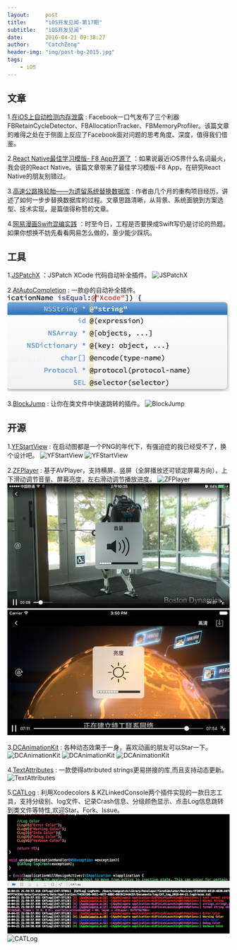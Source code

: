 ```yaml
---
layout:     post
title:      "iOS开发见闻-第17期"
subtitle:   "iOS开发见闻"
date:       2016-04-21 09:38:27 
author:     "CatchZeng"
header-img: "img/post-bg-2015.jpg"
tags:
    - iOS
---
```

<span id="busuanzi_container_page_pv"></span>

## 文章
1.[在iOS上自动检测内存泄露](http://ifujun.com/yi-wen-zai-iosshang-zi-dong-jian-ce-nei-cun-xie-lu/?hmsr=toutiao.io&utm_medium=toutiao.io&utm_source=toutiao.io) : Facebook一口气发布了三个利器FBRetainCycleDetector、FBAllocationTracker、FBMemoryProfiler。该篇文章的难得之处在于侧面上反应了Facebook面对问题的思考角度、深度，值得我们借鉴。

2.[React Native最佳学习模版- F8 App开源了](http://www.jackpu.com/react-nativezui-jia-xue-xi-mo-ban-f8-appkai-yuan-liao/?hmsr=toutiao.io&utm_medium=toutiao.io&utm_source=toutiao.io) ：如果说最近iOS界什么名词最火，我会说的React Native。该篇文章带来了最佳学习模版-F8 App，在研究React Native的朋友别错过。

3.[高速公路换轮胎——为遗留系统替换数据库](http://www.jianshu.com/p/d684693f1d77) : 作者由几个月的重构项目经历，讲述了如何一步步替换数据库的过程。文章思路清晰，从背景、系统面貌到方案选型、技术实现，是篇值得称赞的文章。

4.[网易漫画Swift混编实践](http://mp.weixin.qq.com/s?__biz=MzA3ODg4MDk0Ng==&mid=403474677&idx=1&sn=5163adb2d80aa5b4f0099f79e6d783e1&scene=2&srcid=0410nXOlaNgnthsBuLXyP7yA#wechat_redirect) ：时至今日，工程是否要换成Swift写仍是讨论的热题。如果你想换不妨先看看网易怎么做的，至少能少踩坑。

## 工具
1.[JSPatchX](https://github.com/bang590/JSPatchX) ：JSPatch XCode 代码自动补全插件。
![JSPatchX](https://camo.githubusercontent.com/ad17370a5e5ecf1e5196146405f57126eb649390/68747470733a2f2f7261772e6769746875622e636f6d2f62616e673539302f4a535061746368582f6d61737465722f5265736f757263652f53637265656e73686f742e676966)

2.[AtAutoCompletion](https://github.com/wzqcongcong/AtAutoCompletion) : 一款@的自动补全插件。
![AtAutoCompletion](https://github.com/wzqcongcong/AtAutoCompletion/raw/master/screenshot/screenshot.png)

3.[BlockJump](https://github.com/tyeen/BlockJump) : 让你在类文件中快速跳转的插件。
![BlockJump](https://camo.githubusercontent.com/bcf2547bd90504fcfe4f4cecd3bc8a6f31161e55/68747470733a2f2f7261772e6769746875622e636f6d2f747965656e2f426c6f636b4a756d702f6d61737465722f73637265656e5f7265636f72642e676966)


## 开源
1.[YFStartView](https://github.com/yeziahehe/YFStartView) : 在启动图都是一个PNG的年代下，有强迫症的我已经受不了，换个设计吧。
![YFStartView](https://camo.githubusercontent.com/170b43643d7208c9f7a4ad584bfda8b8f97057d8/687474703a2f2f37786b7674352e636f6d312e7a302e676c622e636c6f7564646e2e636f6d2f6769746875622f5946537461727456696577627574746f6d2e676966)
![YFStartView](https://camo.githubusercontent.com/95b7b10a0a40166ae26e8ee7bb7902fdfe0e09f3/687474703a2f2f37786b7674352e636f6d312e7a302e676c622e636c6f7564646e2e636f6d2f6769746875622f594653746172745669657763656e7465722e676966)

2.[ZFPlayer](https://github.com/renzifeng/ZFPlayer) : 基于AVPlayer，支持横屏、竖屏（全屏播放还可锁定屏幕方向），上下滑动调节音量、屏幕亮度，左右滑动调节播放进度。
![ZFPlayer](https://github.com/renzifeng/ZFPlayer/raw/master/screen.gif)
![ZFPlayer](https://github.com/renzifeng/ZFPlayer/raw/master/volume.png)
![ZFPlayer](https://github.com/renzifeng/ZFPlayer/raw/master/brightness.png) 

3.[DCAnimationKit](https://github.com/daltoniam/DCAnimationKit) : 各种动态效果于一身，喜欢动画的朋友可以Star一下。
![DCAnimationKit](https://camo.githubusercontent.com/a5974a8a57c442d5b6c23d01ed3e94dfd1c4ac37/68747470733a2f2f7261772e6769746875622e636f6d2f64616c746f6e69616d2f4443416e696d6174696f6e4b69742f6d61737465722f676966732f746164612e676966) 
![DCAnimationKit](https://camo.githubusercontent.com/4eb7f20fcae456c8f28ad1b9ffb015ff7242b3b0/68747470733a2f2f7261772e6769746875622e636f6d2f64616c746f6e69616d2f4443416e696d6174696f6e4b69742f6d61737465722f676966732f70756c73652e676966) 
![DCAnimationKit](https://camo.githubusercontent.com/0a27424f1d55f93ba399adfc3877a5b19efa59c1/68747470733a2f2f7261772e6769746875622e636f6d2f64616c746f6e69616d2f4443416e696d6174696f6e4b69742f6d61737465722f676966732f7368616b652e676966) 

4.[TextAttributes](https://github.com/delba/TextAttributes) : 一款使得attributed strings更易拼接的库,而且支持动态更新。
![TextAttributes](https://raw.githubusercontent.com/delba/TextAttributes/assets/demo.gif)

5.[CATLog](https://github.com/CatchZeng/CATLog) : 利用Xcodecolors & KZLinkedConsole两个插件实现的一款日志工具，支持分级别、log文件、记录Crash信息、分级颜色显示、点击Log信息跳转到类文件等特性,欢迎Star、Fork、Issue。
![CATLog](https://github.com/CatchZeng/CATLog/raw/master/color.jpg)
![CATLog](https://github.com/krzysztofzablocki/KZLinkedConsole/raw/master/logs.gif?raw=true)

